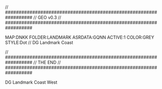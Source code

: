 // ##################################################################
//                 GEO v0.3
// ##################################################################

MAP:DNKK
FOLDER:LANDMARK
ASRDATA:GQNN
ACTIVE:1
COLOR:GREY
STYLE:Dot
// DG Landmark Coast

// ##################################################################
//                 THE END
// ##################################################################


DG Landmark Coast West